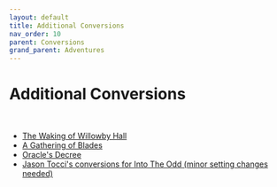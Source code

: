 ```yaml
---
layout: default
title: Additional Conversions
nav_order: 10
parent: Conversions
grand_parent: Adventures
---
```


# Additional Conversions
<br>

- [The Waking of Willowby Hall](https://docs.google.com/document/d/1khj37-E-feGh4dwDDbBJPHvu0vpEbS7mCGa5OhLQlEA/edit)
- [A Gathering of Blades](https://docs.google.com/document/d/1HbO_K9ae7ifFcMg6sO2y0vOixl2KVwTvXxKqrev5g74/edit)
- [Oracle's Decree](https://docs.google.com/document/d/1kpMuf-ZFIBiPRjThx81BnhMPurU0Ry0cT43iH-RfafQ/)
- [Jason Tocci's conversions for Into The Odd (minor setting changes needed)](https://jasontocci.itch.io/agents-of-the-odd/devlog/180126/adapting-scenarios-for-agents-of-the-odd)
